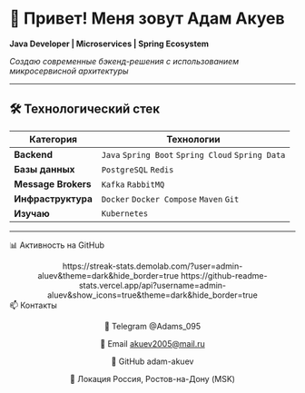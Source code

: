 # 👋 Привет! Меня зовут Адам Акуев

**Java Developer | Microservices | Spring Ecosystem**

*Создаю современные бэкенд-решения с использованием микросервисной архитектуры*

---

## 🛠 Технологический стек

| **Категория** | **Технологии** |
|---------------|----------------|
| **Backend** | `Java` `Spring Boot` `Spring Cloud` `Spring Data` |
| **Базы данных** | `PostgreSQL` `Redis` |
| **Message Brokers** | `Kafka` `RabbitMQ` |
| **Инфраструктура** | `Docker` `Docker Compose` `Maven` `Git` |
| **Изучаю** | `Kubernetes` |

---

📊 Активность на GitHub
<div align="center">
https://streak-stats.demolab.com/?user=admin-aluev&theme=dark&hide_border=true
https://github-readme-stats.vercel.app/api?username=admin-aluev&show_icons=true&theme=dark&hide_border=true

</div>
📫 Контакты
<div align="center">
  
📱 Telegram	@Adams_095

📧 Email	akuev2005@mail.ru

💼 GitHub	adam-akuev

📍 Локация	Россия, Ростов-на-Дону (MSK)
</div>
